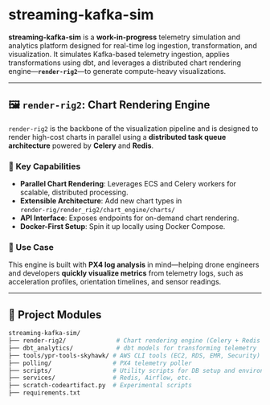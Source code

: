 # streaming-kafka-sim

**streaming-kafka-sim** is a **work-in-progress** telemetry simulation and analytics platform designed for real-time log ingestion, transformation, and visualization. It simulates Kafka-based telemetry ingestion, applies transformations using dbt, and leverages a distributed chart rendering engine—**`render-rig2`**—to generate compute-heavy visualizations.

---

## 🖼️ `render-rig2`: Chart Rendering Engine

`render-rig2` is the backbone of the visualization pipeline and is designed to render high-cost charts in parallel using a **distributed task queue architecture** powered by **Celery** and **Redis**.

### 🔧 Key Capabilities

- **Parallel Chart Rendering**: Leverages ECS and Celery workers for scalable, distributed processing.
- **Extensible Architecture**: Add new chart types in  
  `render-rig/render_rig2/chart_engine/charts/`
- **API Interface**: Exposes endpoints for on-demand chart rendering.
- **Docker-First Setup**: Spin it up locally using Docker Compose.

### 🧪 Use Case

This engine is built with **PX4 log analysis** in mind—helping drone engineers and developers **quickly visualize metrics** from telemetry logs, such as acceleration profiles, orientation timelines, and sensor readings.

---

## 🔁 Project Modules

```bash
streaming-kafka-sim/
├── render-rig2/              # Chart rendering engine (Celery + Redis + API)
├── dbt_analytics/            # dbt models for transforming telemetry
├── tools/ypr-tools-skyhawk/ # AWS CLI tools (EC2, RDS, EMR, Security)
├── polling/                 # PX4 telemetry poller
├── scripts/                 # Utility scripts for DB setup and environments
├── services/                # Redis, Airflow, etc.
├── scratch-codeartifact.py  # Experimental scripts
├── requirements.txt
